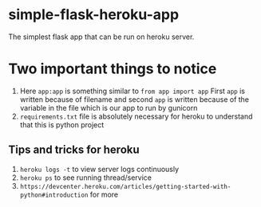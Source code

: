 # simple-flask-heroku-app
The simplest flask app that can be run on heroku server.

# Two important things to notice
1. Here `app:app` is something similar to `from app import app`
First `app` is written because of filename and second `app` is written because of the variable in the file which is our app to run by gunicorn
2. `requirements.txt` file is absolutely necessary for heroku to understand that this is python project


## Tips and tricks for heroku
1. `heroku logs -t` to view server logs continuously
2. `heroku ps` to see running thread/service
3. `https://devcenter.heroku.com/articles/getting-started-with-python#introduction` for more

